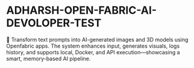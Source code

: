 # ADHARSH-OPEN-FABRIC-AI-DEVOLOPER-TEST
🧠 Transform text prompts into AI-generated images and 3D models using Openfabric apps. The system enhances input, generates visuals, logs history, and supports local, Docker, and API execution—showcasing a smart, memory-based AI pipeline.

